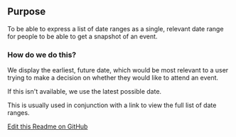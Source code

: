 ## Purpose
To be able to express a list of date ranges as a single, relevant date range
for people to be able to get a snapshot of an event.

### How do we do this?
We display the earliest, future date, which would be most relevant to a user
trying to make a decision on whether they would like to attend an event.

If this isn't available, we use the latest possible date.

This is usually used in conjunction with a link to view the full list of date
ranges.


[Edit this Readme on GitHub](https://github.com/wellcomecollection/wellcomecollection.org/edit/main/content/webapp/components/EventDateRange/README.md)
